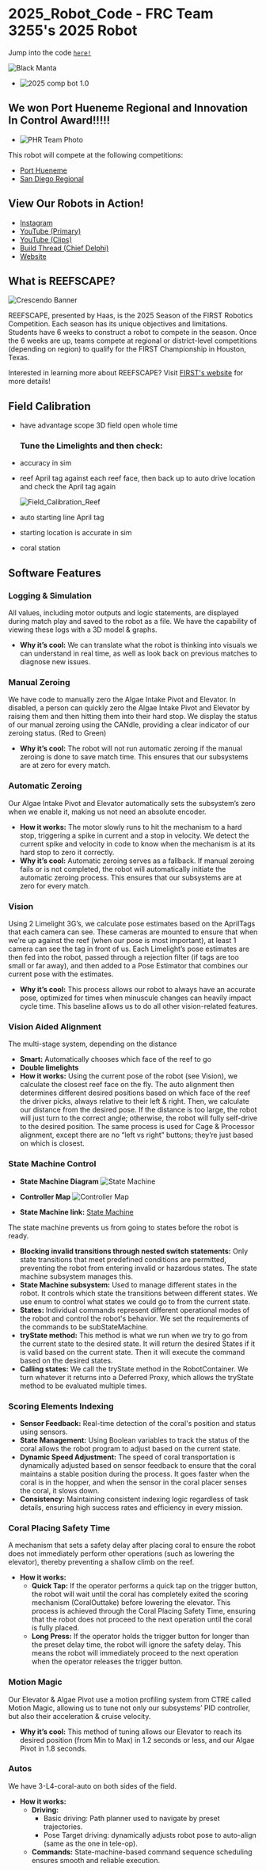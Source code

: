 # 2025_Robot_Code - FRC Team 3255's 2025 Robot
Jump into the code [`here!`](src/main/java/frc/robot)


![Black Manta](assets/robot_name_design_2025.png)

- ![2025 comp bot 1.0](assets/2025_compbot_1.0.jpg)

## We won Port Hueneme Regional and Innovation In Control Award!!!!!

- ![PHR Team Photo](assets/PHR_Team_Photo.jpg)

This robot will compete at the following competitions: 
- [Port Hueneme](https://www.thebluealliance.com/event/2025caph)
- [San Diego Regional](https://www.thebluealliance.com/event/2025casd)


## View Our Robots in Action!
- [Instagram](https://www.instagram.com/frcteam3255/) 
- [YouTube (Primary)](https://www.youtube.com/@FRC3255)
- [YouTube (Clips)](https://www.youtube.com/@FRC3255Clips)
- [Build Thread (Chief Delphi)](https://www.chiefdelphi.com/t/frc-3255-supernurds-2025-build-thread/477499)
- [Website](https://supernurds.com)

## What is REEFSCAPE?
![Crescendo Banner](assets/fd_frc_reefscape_wallpaper.png)

REEFSCAPE, presented by Haas, is the 2025 Season of the FIRST Robotics Competition. Each season has its unique objectives and limitations. 
Students have 6 weeks to construct a robot to compete in the season. Once the 6 weeks are up, teams compete at regional or district-level 
competitions (depending on region) to qualify for the FIRST Championship in Houston, Texas.

Interested in learning more about REEFSCAPE? Visit [FIRST's website](https://www.firstinspires.org/robotics/frc/game-and-season) for more details!

## Field Calibration
- have advantage scope 3D field open whole time

  ### Tune the Limelights and then check:
-  accuracy in sim
-  reef April tag against each reef face, then back up to auto drive location and check the April tag again

    ![Field_Calibration_Reef](assets/Field_Calibration_Reef.png)

-  auto starting line April tag
-  starting location is accurate in sim
-  coral station



## Software Features

### Logging & Simulation

All values, including motor outputs and logic statements, are displayed during match play and saved to the robot as a file. We have the capability of viewing these logs with a 3D model & graphs.
- **Why it’s cool:** We can translate what the robot is thinking into visuals we can understand in real time, as well as look back on previous matches to diagnose new issues.

### Manual Zeroing

We have code to manually zero the Algae Intake Pivot and Elevator. In disabled, a person can quickly zero the Algae Intake Pivot and Elevator by raising them and then hitting them into their hard stop. We display the status of our manual zeroing using the CANdle, providing a clear indicator of our zeroing status. (Red to Green)
- **Why it’s cool:** The robot will not run automatic zeroing if the manual zeroing is done to save match time. This ensures that our subsystems are at zero for every match.

### Automatic Zeroing

Our Algae Intake Pivot and Elevator automatically sets the subsystem’s zero when we enable it, making us not need an absolute encoder.
- **How it works:** The motor slowly runs to hit the mechanism to a hard stop, triggering a spike in current and a stop in velocity. We detect the current spike and velocity in code to know when the mechanism is at its hard stop to zero it correctly.
- **Why it’s cool:** Automatic zeroing serves as a fallback. If manual zeroing fails or is not completed, the robot will automatically initiate the automatic zeroing process. This ensures that our subsystems are at zero for every match.

### Vision

Using 2 Limelight 3G’s, we calculate pose estimates based on the AprilTags that each camera can see. These cameras are mounted to ensure that when we’re up against the reef (when our pose is most important), at least 1 camera can see the tag in front of us. Each Limelight’s pose estimates are then fed into the robot, passed through a rejection filter (if tags are too small or far away), and then added to a Pose Estimator that combines our current pose with the estimates.
- **Why it’s cool:** This process allows our robot to always have an accurate pose, optimized for times when minuscule changes can heavily impact cycle time. This baseline allows us to do all other vision-related features.

### Vision Aided Alignment

The multi-stage system, depending on the distance
- **Smart:** Automatically chooses which face of the reef to go 
- **Double limelights**
- **How it works:** Using the current pose of the robot (see Vision), we calculate the closest reef face on the fly. The auto alignment then determines different desired positions based on which face of the reef the driver picks, always relative to their left & right. Then, we calculate our distance from the desired pose. If the distance is too large, the robot will just turn to the correct angle; otherwise, the robot will fully self-drive to the desired position. The same process is used for Cage & Processor alignment, except there are no “left vs right” buttons; they’re just based on which is closest.

### State Machine Control

- **State Machine Diagram**
![State Machine](assets/State_Machine_2.0.png)

- **Controller Map**
![Controller Map](assets/2025_controllermap.png)

- **State Machine link:** [State Machine](https://www.tldraw.com/ro/lFqVEhO80IajGo7JezZaz)


The state machine prevents us from going to states before the robot is ready.
- **Blocking invalid transitions through nested switch statements:** Only state transitions that meet predefined conditions are permitted, preventing the robot from entering invalid or hazardous states. The state machine subsystem manages this.
- **State Machine subsystem:** Used to manage different states in the robot. It controls which state the transitions between different states. We use enum to control what states we could go to from the current state.
- **States:** Individual commands represent different operational modes of the robot and control the robot's behavior. We set the requirements of the commands to be subStateMachine.
- **tryState method:** This method is what we run when we try to go from the current state to the desired state. It will return the desired States if it is valid based on the current state. Then it will execute the command based on the desired states.
- **Calling states:** We call the tryState method in the RobotContainer. We turn whatever it returns into a Deferred Proxy, which allows the tryState method to be evaluated multiple times.

### Scoring Elements Indexing

- **Sensor Feedback:** Real-time detection of the coral's position and status using sensors.
- **State Management:** Using Boolean variables to track the status of the coral allows the robot program to adjust based on the current state.
- **Dynamic Speed Adjustment:** The speed of coral transportation is dynamically adjusted based on sensor feedback to ensure that the coral maintains a stable position during the process. It goes faster when the coral is in the hopper, and when the sensor in the coral placer senses the coral, it slows down.
- **Consistency:** Maintaining consistent indexing logic regardless of task details, ensuring high success rates and efficiency in every mission.

### Coral Placing Safety Time

A mechanism that sets a safety delay after placing coral to ensure the robot does not immediately perform other operations (such as lowering the elevator), thereby preventing a shallow climb on the reef.
- **How it works:**
  - **Quick Tap:** If the operator performs a quick tap on the trigger button, the robot will wait until the coral has completely exited the scoring mechanism (CoralOuttake) before lowering the elevator. This process is achieved through the Coral Placing Safety Time, ensuring that the robot does not proceed to the next operation until the coral is fully placed.
  - **Long Press:** If the operator holds the trigger button for longer than the preset delay time, the robot will ignore the safety delay. This means the robot will immediately proceed to the next operation when the operator releases the trigger button.

### Motion Magic

Our Elevator & Algae Pivot use a motion profiling system from CTRE called Motion Magic, allowing us to tune not only our subsystems’ PID controller, but also their acceleration & cruise velocity.
- **Why it’s cool:** This method of tuning allows our Elevator to reach its desired position (from Min to Max) in 1.2 seconds or less, and our Algae Pivot in 1.8 seconds.

### Autos

We have 3-L4-coral-auto on both sides of the field.
- **How it works:**
  - **Driving:**
    - Basic driving: Path planner used to navigate by preset trajectories.
    - Pose Target driving: dynamically adjusts robot pose to auto-align (same as the one in tele-op).
  - **Commands:** State-machine-based command sequence scheduling ensures smooth and reliable execution.
